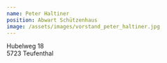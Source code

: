 ```yaml
---
name: Peter Haltiner
position: Abwart Schützenhaus
image: /assets/images/vorstand_peter_haltiner.jpg
---
```

Hubelweg 18  
5723 Teufenthal  
